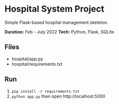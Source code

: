 # Hospital System Project
Simple Flask-based hospital management skeleton.

**Duration:** Feb - July 2022
**Tech:** Python, Flask, SQLite

## Files
- hospital/app.py
- hospital/requirements.txt

## Run
1. `pip install -r requirements.txt`
2. `python app.py` then open http://localhost:5000
